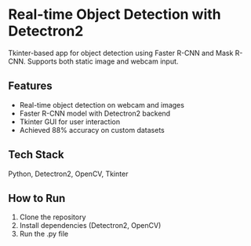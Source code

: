 # Real-time Object Detection with Detectron2

Tkinter-based app for object detection using Faster R-CNN and Mask R-CNN. Supports both static image and webcam input.

## Features
- Real-time object detection on webcam and images
- Faster R-CNN model with Detectron2 backend
- Tkinter GUI for user interaction
- Achieved 88% accuracy on custom datasets

## Tech Stack
Python, Detectron2, OpenCV, Tkinter

## How to Run
1. Clone the repository
2. Install dependencies (Detectron2, OpenCV)
3. Run the .py file
